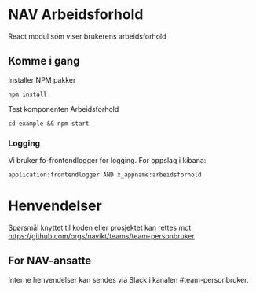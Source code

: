 # NAV Arbeidsforhold

React modul som viser brukerens arbeidsforhold

## Komme i gang

Installer NPM pakker

```
npm install
```

Test komponenten Arbeidsforhold

```
cd example && npm start
```

### Logging

Vi bruker fo-frontendlogger for logging. For oppslag i kibana:

```
application:frontendlogger AND x_appname:arbeidsforhold
```

# Henvendelser

Spørsmål knyttet til koden eller prosjektet kan rettes mot https://github.com/orgs/navikt/teams/team-personbruker

## For NAV-ansatte

Interne henvendelser kan sendes via Slack i kanalen #team-personbruker.
